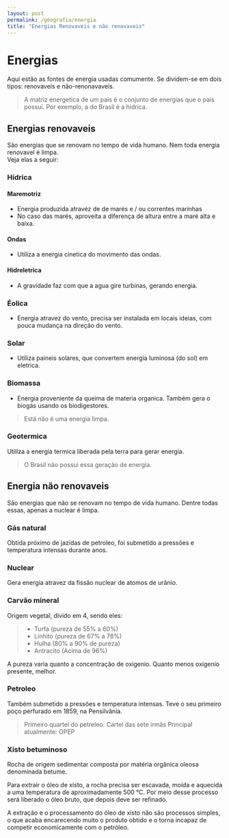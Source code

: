 ```yaml
---
layout: post
permalink: /geografia/energia
title: "Energias Renovaveis e não renovaveis"
---
```


# Energias
Aqui estão as fontes de energia usadas comumente. Se dividem-se em dois tipos: renovaveis e não-renonavaveis.

> A matriz energetica de um pais é o conjunto de energias que o país possui. Por exemplo, a do Brasil é a hidrica.


## <i class="fa-solid fa-leaf fa-sm"></i> Energias renovaveis
São energias que se renovam no tempo de vida humano. Nem toda energia renovavel é limpa.  
Veja elas a seguir:

### Hídrica
#### <i class="fa-solid fa-water"></i> Maremotriz
- Energia produzida atravéz de de marés e / ou correntes marinhas
- No caso das marés, aproveita a diferença de altura entre a maré alta e baixa.

#### <i class="fa-solid fa-wave-square"></i> Ondas
- Utiliza a energia cinetica do movimento das ondas.

#### <i class="fa-solid fa-droplet"></i> Hidreletrica
- A gravidade faz com que a agua gire turbinas, gerando energia.

### <i class="fa-solid fa-wind"></i> Éolica
- Energia atravez do vento, precisa ser instalada em locais ideias, com pouca mudança na direção do vento.

### <i class="fa-solid fa-solar-panel"></i> Solar
- Utiliza paineis solares, que convertem energia luminosa (do sol) em eletrica.

### <i class="fa-solid fa-seedling"></i> Biomassa
- Energia proveniente da queima de materia organica. Também gera o biogás usando os biodigestores.

> Está não é uma energia limpa.

### <i class="fa-solid fa-globe"></i> Geotermica
Utiliza a energia termica liberada pela terra para gerar energia.

> O Brasil não possui essa geração de energia.

## <i class="fa-solid fa-smog"></i> Energia não renovaveis
São energias que não se renovam no tempo de vida humano. Dentre todas essas, apenas a nuclear é limpa.

### <i class="fa-solid fa-fire-flame-simple"></i> Gás natural
Obtida próximo de jazidas de petroleo, foi submetido a pressões e temperatura intensas durante anos.

### <i class="fa-solid fa-atom"></i> Nuclear
Gera energia atravez da fissão nuclear de atomos de urânio.

### <i class="fa-solid fa-person-digging"></i> Carvão mineral
Origem vegetal, divido em 4, sendo eles:

> - Turfa (pureza de 55% a 60%)
> - Linhito (pureza de 67% a 78%)
> - Hulha (80% a 90% de pureza)
> - Antracito (Acima de 96%)

A pureza varia quanto a concentração de oxigenio. Quanto menos oxigenio presente, melhor.

### <i class="fa-solid fa-gas-pump"></i> Petroleo
Também submetido a pressões e temperatura intensas. Teve o seu primeiro poço perfurado em 1859, na Pensilvânia.

> Primeiro quartel do petreleo: Cartel das sete irmãs
> Principal atualmente: OPEP

### <i class="fa-solid fa-circle-question"></i> Xisto betuminoso
Rocha de origem sedimentar composta por matéria orgânica oleosa denominada betume.

Para extrair o óleo de xisto, a rocha precisa ser escavada, moída e aquecida a uma temperatura de aproximadamente 500 °C. Por meio desse processo será liberado o óleo bruto, que depois deve ser refinado.

A extração e o processamento do óleo de xisto não são processos simples, o que acaba encarecendo muito o produto obtido e o torna incapaz de competir economicamente com o petróleo.

